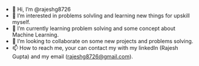 - 👋 Hi, I’m @rajeshg8726
- 👀 I’m interested in problems solvling and learning new things for upskill myself.
- 🌱 I’m currently learning problem solving and some concept about Machine Learning.
- 💞️ I’m looking to collaborate on some new projects and problems solving.
- 📫 How to reach me, your can contact my with my linkedIn (Rajesh Gupta) and my email (rajeshg8726@gmail.com).

<!---
rajeshg8726/rajeshg8726 is a ✨ special ✨ repository because its `README.md` (this file) appears on your GitHub profile.
You can click the Preview link to take a look at your changes.
--->

